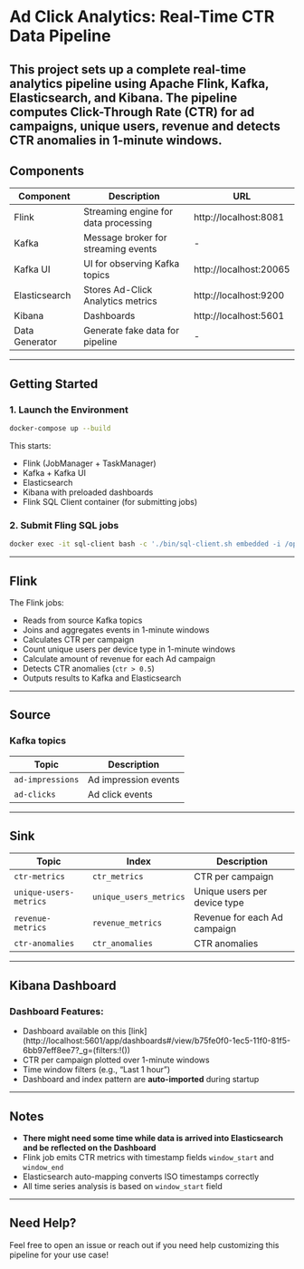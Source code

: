 # Ad Click Analytics: Real-Time CTR Data Pipeline

This project sets up a complete **real-time analytics pipeline** using **Apache Flink**, **Kafka**, **Elasticsearch**, and **Kibana**.
The pipeline computes **Click-Through Rate (CTR)** 
for ad campaigns, unique users, revenue and detects CTR anomalies in 1-minute windows.
---

## Components

| Component      | Description                           | URL                    |
|----------------|---------------------------------------|------------------------|
| Flink          | Streaming engine for data processing  | http://localhost:8081  |
| Kafka          | Message broker for streaming events   | -                      |
| Kafka UI       | UI for observing Kafka topics         | http://localhost:20065 |
| Elasticsearch  | Stores Ad-Click Analytics metrics     | http://localhost:9200  |
| Kibana         | Dashboards                            | http://localhost:5601  |
| Data Generator | Generate fake data for pipeline       | -                      |

---

## Getting Started

### 1. Launch the Environment

```bash
docker-compose up --build
```

This starts:
- Flink (JobManager + TaskManager)
- Kafka + Kafka UI
- Elasticsearch
- Kibana with preloaded dashboards
- Flink SQL Client container (for submitting jobs)

### 2. Submit Fling SQL jobs

```bash
docker exec -it sql-client bash -c './bin/sql-client.sh embedded -i /opt/flink/sql/init.sql -f /opt/flink/sql/job.sql'
```
---

## Flink

The Flink jobs:
- Reads from source Kafka topics
- Joins and aggregates events in 1-minute windows
- Calculates CTR per campaign
- Count unique users per device type in 1-minute windows
- Calculate amount of revenue for each Ad campaign
- Detects CTR anomalies (`ctr > 0.5`)
- Outputs results to Kafka and Elasticsearch
---

## Source

### Kafka topics

| Topic                   | Description             |
|-------------------------|-------------------------|
| `ad-impressions`        | Ad impression events    |
| `ad-clicks`             | Ad click events         |

---

## Sink

| Topic                   | Index                  | Description                  |
|-------------------------|------------------------|------------------------------|
| `ctr-metrics`           | `ctr_metrics`          | CTR per campaign             |
| `unique-users-metrics`  | `unique_users_metrics` | Unique users per device type |
| `revenue-metrics`       | `revenue_metrics`      | Revenue for each Ad campaign |
| `ctr-anomalies`         | `ctr_anomalies`        | CTR anomalies                |

---

## Kibana Dashboard

### Dashboard Features:
- Dashboard available on this [link](http://localhost:5601/app/dashboards#/view/b75fe0f0-1ec5-11f0-81f5-6bb97eff8ee7?_g=(filters:!())
- CTR per campaign plotted over 1-minute windows
- Time window filters (e.g., “Last 1 hour”)
- Dashboard and index pattern are **auto-imported** during startup
---

## Notes
- **There might need some time while data is arrived into Elasticsearch and be reflected on the Dashboard**
- Flink job emits CTR metrics with timestamp fields `window_start` and `window_end`
- Elasticsearch auto-mapping converts ISO timestamps correctly
- All time series analysis is based on `window_start` field
---

## Need Help?

Feel free to open an issue or reach out if you need help customizing this pipeline for your use case!





